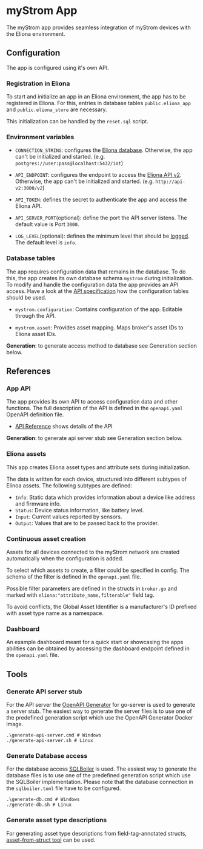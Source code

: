 # myStrom App

The myStrom app provides seamless integration of myStrom devices with the Eliona environment.

## Configuration

The app is configured using it's own API.

### Registration in Eliona ###

To start and initialize an app in an Eliona environment, the app has to be registered in Eliona. For this, entries in database tables `public.eliona_app` and `public.eliona_store` are necessary.

This initialization can be handled by the `reset.sql` script.


### Environment variables

- `CONNECTION_STRING`: configures the [Eliona database](https://github.com/eliona-smart-building-assistant/go-eliona/tree/main/db). Otherwise, the app can't be initialized and started. (e.g. `postgres://user:pass@localhost:5432/iot`)

- `API_ENDPOINT`:  configures the endpoint to access the [Eliona API v2](https://github.com/eliona-smart-building-assistant/eliona-api). Otherwise, the app can't be initialized and started. (e.g. `http://api-v2:3000/v2`)

- `API_TOKEN`: defines the secret to authenticate the app and access the Eliona API.

- `API_SERVER_PORT`(optional): define the port the API server listens. The default value is Port `3000`.

- `LOG_LEVEL`(optional): defines the minimum level that should be [logged](https://github.com/eliona-smart-building-assistant/go-utils/blob/main/log/README.md). The default level is `info`.

### Database tables ###

The app requires configuration data that remains in the database. To do this, the app creates its own database schema `mystrom` during initialization. To modify and handle the configuration data the app provides an API access. Have a look at the [API specification](https://eliona-smart-building-assistant.github.io/open-api-docs/?https://raw.githubusercontent.com/eliona-smart-building-assistant/mystrom-app/develop/openapi.yaml) how the configuration tables should be used.

- `mystrom.configuration`: Contains configuration of the app. Editable through the API.

- `mystrom.asset`: Provides asset mapping. Maps broker's asset IDs to Eliona asset IDs.

**Generation**: to generate access method to database see Generation section below.


## References

### App API ###

The app provides its own API to access configuration data and other functions. The full description of the API is defined in the `openapi.yaml` OpenAPI definition file.

- [API Reference](https://eliona-smart-building-assistant.github.io/open-api-docs/?https://raw.githubusercontent.com/eliona-smart-building-assistant/mystrom-app/develop/openapi.yaml) shows details of the API

**Generation**: to generate api server stub see Generation section below.


### Eliona assets ###

This app creates Eliona asset types and attribute sets during initialization.

The data is written for each device, structured into different subtypes of Elinoa assets. The following subtypes are defined:

- `Info`: Static data which provides information about a device like address and firmware info.
- `Status`: Device status information, like battery level.
- `Input`: Current values reported by sensors.
- `Output`: Values that are to be passed back to the provider.

### Continuous asset creation ###

Assets for all devices connected to the myStrom network are created automatically when the configuration is added.

To select which assets to create, a filter could be specified in config. The schema of the filter is defined in the `openapi.yaml` file.

Possible filter parameters are defined in the structs in `broker.go` and marked with `eliona:"attribute_name,filterable"` field tag.

To avoid conflicts, the Global Asset Identifier is a manufacturer's ID prefixed with asset type name as a namespace.

### Dashboard ###

An example dashboard meant for a quick start or showcasing the apps abilities can be obtained by accessing the dashboard endpoint defined in the `openapi.yaml` file.

## Tools

### Generate API server stub ###

For the API server the [OpenAPI Generator](https://openapi-generator.tech/docs/generators/openapi-yaml) for go-server is used to generate a server stub. The easiest way to generate the server files is to use one of the predefined generation script which use the OpenAPI Generator Docker image.

```
.\generate-api-server.cmd # Windows
./generate-api-server.sh # Linux
```

### Generate Database access ###

For the database access [SQLBoiler](https://github.com/volatiletech/sqlboiler) is used. The easiest way to generate the database files is to use one of the predefined generation script which use the SQLBoiler implementation. Please note that the database connection in the `sqlboiler.toml` file have to be configured.

```
.\generate-db.cmd # Windows
./generate-db.sh # Linux
```

### Generate asset type descriptions ###

For generating asset type descriptions from field-tag-annotated structs, [asset-from-struct tool](https://github.com/eliona-smart-building-assistant/dev-utilities) can be used.
